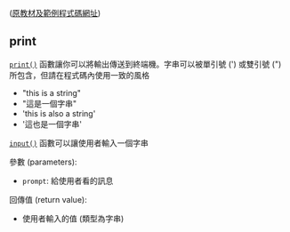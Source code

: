 ([原教材及範例程式碼網址](https://github.com/microsoft/c9-python-getting-started/tree/master/python-for-beginners/02%20-%20Print))

## print

[`print()`](https://docs.python.org/3/library/functions.html#print) 函數讓你可以將輸出傳送到終端機。字串可以被單引號 (') 或雙引號 (") 所包含，但請在程式碼內使用一致的風格

- "this is a string"
- "這是一個字串"
- 'this is also a string'
- '這也是一個字串'

[`input()`](https://docs.python.org/3/library/functions.html#input) 函數可以讓使用者輸入一個字串
  
參數 (parameters):

- `prompt`: 給使用者看的訊息 

回傳值 (return value):

- 使用者輸入的值 (類型為字串)
